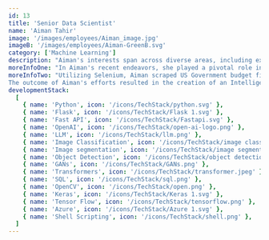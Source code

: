 ```yaml
---
id: 13
title: 'Senior Data Scientist'
name: 'Aiman Tahir'
image: '/images/employees/Aiman_image.jpg'
imageB: '/images/employees/Aiman-GreenB.svg'
category: ['Machine Learning']
description: "Aiman's interests span across diverse areas, including exploring new destinations, indulging in the art of baking, and immersing herself in the world of movies and series. She has achieved academic distinction in both her Master’s and Bachelor's programs, earning accolades such as a gold medal. As a woman thriving in the realm of STEM, Aiman takes pride in her role as a successful data scientist. Eager to stay abreast of advancements, she aspires to contribute to ongoing research and innovation within this domain."
moreInfoOne: "In Aiman's recent endeavors, she played a pivotal role in empowering companies to leverage the business analyst's position through technology. Aiman's role was multi-faceted, starting with specialized business analyst training to acquire domain expertise. She then established a flexible project pipeline using Agile methodologies for efficient project management."
moreInfoTwo: "Utilizing Selenium, Aiman scraped US Government budget files, ensuring access to critical data. The incorporation of an LLM (Language Model) allowed her to analyze past project files and budget documents of companies, extracting insights for future projects. Aiman also scraped and analyzed relevant content from documents and presentations available online to refine project proposal generation. Additionally, she developed a user-friendly dialogue interface using Fast API, facilitating interaction with the Language Model for insights into future projects.
The outcome of Aiman's efforts resulted in the creation of an Intelligent Business Analyst System, providing clients of GOVCON companies with valuable opportunities for growth and development."
developmentStack:
  [
    { name: 'Python', icon: '/icons/TechStack/python.svg' },
    { name: 'Flask', icon: '/icons/TechStack/Flask 1.svg' },
    { name: 'Fast API', icon: '/icons/TechStack/Fastapi.svg' },
    { name: 'OpenAI', icon: '/icons/TechStack/open-ai-logo.png' },
    { name: 'LLM', icon: '/icons/TechStack/llm.png' },
    { name: 'Image Classification', icon: '/icons/TechStack/image classification.png' },
    { name: 'Image segmentation', icon: '/icons/TechStack/image segmentation.png' },
    { name: 'Object Detection', icon: '/icons/TechStack/object detection.png' },
    { name: 'GANs', icon: '/icons/TechStack/GANs.png' },
    { name: 'Transformers', icon: '/icons/TechStack/transformer.jpeg' },
    { name: 'SQL', icon: '/icons/TechStack/sql.png' },
    { name: 'OpenCV', icon: '/icons/TechStack/open.png' },
    { name: 'Keras', icon: '/icons/TechStack/Keras 1.svg' },
    { name: 'Tensor Flow', icon: '/icons/TechStack/tensorflow.png' },
    { name: 'Azure', icon: '/icons/TechStack/Azure 1.svg' },
    { name: 'Shell Scripting', icon: '/icons/TechStack/shell.png' },
  ]
---
```

